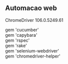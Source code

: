 ## Automacao web

ChromeDriver 106.0.5249.61

gem 'cucumber' <br>
gem 'capybara' <br>
gem 'rspec' <br>
gem 'rake' <br>
gem 'selenium-webdriver' <br>
gem 'chromedriver-helper' <br>
